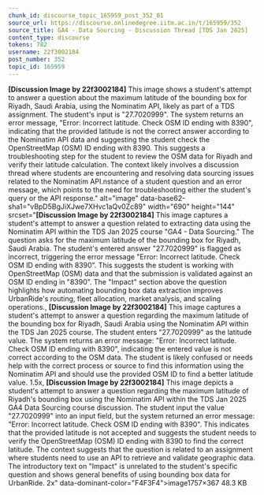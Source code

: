 ```yaml
---
chunk_id: discourse_topic_165959_post_352_01
source_url: https://discourse.onlinedegree.iitm.ac.in/t/165959/352
source_title: GA4 - Data Sourcing - Discussion Thread [TDS Jan 2025]
content_type: discourse
tokens: 782
username: 22f3002184
post_number: 352
topic_id: 165959
---
```


**[Discussion Image by 22f3002184]** This image shows a student's attempt to answer a question about the maximum latitude of the bounding box for Riyadh, Saudi Arabia, using the Nominatim API, likely as part of a TDS assignment. The student's input is "27.7020999". The system returns an error message, "Error: Incorrect latitude. Check OSM ID ending with 8390", indicating that the provided latitude is not the correct answer according to the Nominatim API data and suggesting the student check the OpenStreetMap (OSM) ID ending with 8390. This suggests a troubleshooting step for the student to review the OSM data for Riyadh and verify their latitude calculation. The context likely involves a discussion thread where students are encountering and resolving data sourcing issues related to the Nominatim API.nstance of a student question and an error message, which points to the need for troubleshooting either the student's query or the API response." alt="image" data-base62-sha1="vBpD5BgJiXJwe7XHvc1aQv0Zc89" width="690" height="144" srcset="**[Discussion Image by 22f3002184]** This image captures a student's attempt to answer a question related to extracting data using the Nominatim API within the TDS Jan 2025 course "GA4 - Data Sourcing." The question asks for the maximum latitude of the bounding box for Riyadh, Saudi Arabia. The student's entered answer "27.7020999" is flagged as incorrect, triggering the error message "Error: Incorrect latitude. Check OSM ID ending with 8390". This suggests the student is working with OpenStreetMap (OSM) data and that the submission is validated against an OSM ID ending in "8390". The "Impact" section above the question highlights how automating bounding box data extraction improves UrbanRide's routing, fleet allocation, market analysis, and scaling operations., **[Discussion Image by 22f3002184]** This image captures a student's attempt to answer a question regarding the maximum latitude of the bounding box for Riyadh, Saudi Arabia using the Nominatim API within the TDS Jan 2025 course. The student enters "27.7020999" as the latitude value. The system returns an error message: "Error: Incorrect latitude. Check OSM ID ending with 8390", indicating the entered value is not correct according to the OSM data. The student is likely confused or needs help with the correct process or source to find this information using the Nominatim API and should use the provided OSM ID to find a better latitude value. 1.5x, **[Discussion Image by 22f3002184]** This image depicts a student's attempt to answer a question regarding the maximum latitude of Riyadh's bounding box using the Nominatim API within the TDS Jan 2025 GA4 Data Sourcing course discussion. The student input the value "27.7020999" into an input field, but the system returned an error message: "Error: Incorrect latitude. Check OSM ID ending with 8390". This indicates that the provided latitude is not accepted and suggests the student needs to verify the OpenStreetMap (OSM) ID ending with 8390 to find the correct latitude. The context suggests that the question is related to an assignment where students need to use an API to retrieve and validate geographic data. The introductory text on "Impact" is unrelated to the student's specific question and shows general benefits of using bounding box data for UrbanRide. 2x" data-dominant-color="F4F3F4">image1757×367 48.3 KB
